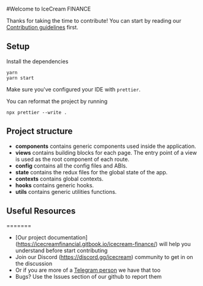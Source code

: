 
#Welcome to IceCream FINANCE


Thanks for taking the time to contribute!
You can start by reading our [Contribution guidelines](CONTRIBUTING.md) first.

## Setup

Install the dependencies

```shell
yarn
yarn start
```

Make sure you've configured your IDE with `prettier`.

You can reformat the project by running

```shell
npx prettier --write .
```

## Project structure

- **components** contains generic components used inside the application.
- **views** contains building blocks for each page. The entry point of a view is used as the root component of each route.
- **config** contains all the config files and ABIs.
- **state** contains the redux files for the global state of the app.
- **contexts** contains global contexts.
- **hooks** contains generic hooks.
- **utils** contains generic utilities functions.

## Useful Resources

=======


- [Our project documentation] (https://icecreamfinancial.gitbook.io/icecream-finance/) will help you understand before start contributing
- Join our Discord (https://discord.gg/icecream) community to get in on the discussion
- Or if you are more of a [Telegram person](https://t.me/icecreamfinance) we have that too
- Bugs? Use the Issues section of our github to report them
